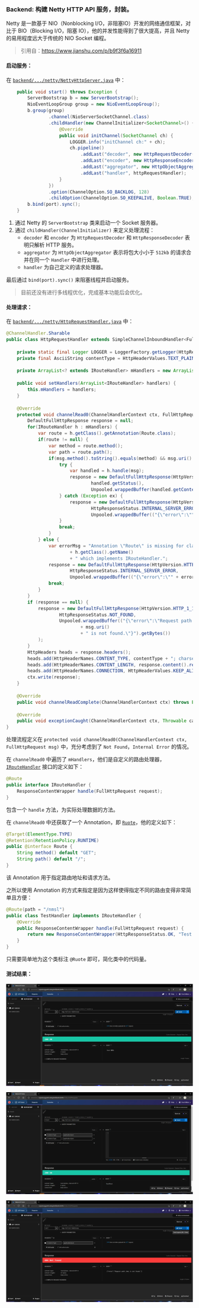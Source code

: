 ### Backend: 构建 Netty HTTP API 服务，封装。

Netty 是一款基于 NIO（Nonblocking I/O，非阻塞IO）开发的网络通信框架，对比于 BIO（Blocking I/O，阻塞 IO），他的并发性能得到了很大提高，并且 Netty 的易用程度远大于传统的 NIO Socket 编程。

> 引用自：https://www.jianshu.com/p/b9f3f6a16911

#### 启动服务：

在 [`backend/.../netty/NettyHttpServer.java`](../../backend/src/main/java/me/stageguard/oopcd/backend/netty/NettyHttpServer.java) 中：

```java
	public void start() throws Exception {
        ServerBootstrap b = new ServerBootstrap();
        NioEventLoopGroup group = new NioEventLoopGroup();
        b.group(group)
                .channel(NioServerSocketChannel.class)
                .childHandler(new ChannelInitializer<SocketChannel>() {
                    @Override
                    public void initChannel(SocketChannel ch) {
                        LOGGER.info("initChannel ch:" + ch);
                        ch.pipeline()
                            .addLast("decoder", new HttpRequestDecoder())
                            .addLast("encoder", new HttpResponseEncoder())
                            .addLast("aggregator", new HttpObjectAggregator(512 * 1024))
                            .addLast("handler", httpRequestHandler);
                    }
                })
                .option(ChannelOption.SO_BACKLOG, 128)
                .childOption(ChannelOption.SO_KEEPALIVE, Boolean.TRUE);
        b.bind(port).sync();
    }
```

1. 通过 Netty 的 `ServerBootstrap` 类来启动一个 Socket 服务器。
2. 通过 `childHandler(ChannelInitializer)` 来定义处理流程：
   - `decoder` 和 `encoder` 为 `HttpRequestDecoder` 和 `HttpResponseDecoder` 表明只解析 HTTP 服务。
   - `aggregator` 为 `HttpObjectAggregator` 表示将包大小小于 `512kb` 的请求合并在同一个 `Handler` 中进行处理。
   - `handler` 为自己定义的请求处理器。

最后通过 `bind(port).sync()` 来阻塞线程并启动服务。

> 目前还没有进行多线程优化，完成基本功能后会优化。

#### 处理请求：

在 [`backend/.../netty/HttpRequestHandler.java`](../../backend/src/main/java/me/stageguard/oopcd/backend/netty/HttpRequestHandler.java) 中：

```java
@ChannelHandler.Sharable
public class HttpRequestHandler extends SimpleChannelInboundHandler<FullHttpRequest> {

    private static final Logger LOGGER = LoggerFactory.getLogger(HttpRequestHandler.class);
    private final AsciiString contentType = HttpHeaderValues.TEXT_PLAIN;

    private ArrayList<? extends IRouteHandler> mHandlers = new ArrayList<>();

    public void setHandlers(ArrayList<IRouteHandler> handlers) {
        this.mHandlers = handlers;
    }

    @Override
    protected void channelRead0(ChannelHandlerContext ctx, FullHttpRequest msg) {
        DefaultFullHttpResponse response = null;
        for(IRouteHandler h : mHandlers) {
            var route = h.getClass().getAnnotation(Route.class);
            if(route != null) {
                var method = route.method();
                var path = route.path();
                if(msg.method().toString().equals(method) && msg.uri().equals(path)) {
                    try {
                        var handled = h.handle(msg);
                        response = new DefaultFullHttpResponse(HttpVersion.HTTP_1_1,
                                handled.getStatus(),
                                Unpooled.wrappedBuffer(handled.getContent().getBytes()));
                    } catch (Exception ex) {
                        response = new DefaultFullHttpResponse(HttpVersion.HTTP_1_1,
                                HttpResponseStatus.INTERNAL_SERVER_ERROR,
                                Unpooled.wrappedBuffer(("{\"error\":\"" + ex + "\"}").getBytes()));
                    }
                    break;
                }
            } else {
                var errorMsg = "Annotation \"Route\" is missing for class "
                        + h.getClass().getName()
                        + " which implements IRouteHandler.";
                response = new DefaultFullHttpResponse(HttpVersion.HTTP_1_1,
                        HttpResponseStatus.INTERNAL_SERVER_ERROR,
                        Unpooled.wrappedBuffer(("{\"error\":\"" + errorMsg + "\"}").getBytes()));
                break;
            }
        }
        if (response == null) {
            response = new DefaultFullHttpResponse(HttpVersion.HTTP_1_1,
                    HttpResponseStatus.NOT_FOUND,
                    Unpooled.wrappedBuffer(("{\"error\":\"Request path "
                            + msg.uri()
                            + " is not found.\"}").getBytes())
            );
        }
        HttpHeaders heads = response.headers();
        heads.add(HttpHeaderNames.CONTENT_TYPE, contentType + "; charset=UTF-8");
        heads.add(HttpHeaderNames.CONTENT_LENGTH, response.content().readableBytes());
        heads.add(HttpHeaderNames.CONNECTION, HttpHeaderValues.KEEP_ALIVE);
        ctx.write(response);
    }

    @Override
    public void channelReadComplete(ChannelHandlerContext ctx) throws Exception { }

    @Override
    public void exceptionCaught(ChannelHandlerContext ctx, Throwable cause) { }
}
```

处理流程定义在 `protected void channelRead0(ChannelHandlerContext ctx, FullHttpRequest msg)` 中，充分考虑到了 `Not Found`，`Internal Error` 的情况。

在 `channelRead0` 中遍历了 `mHandlers`，他们是自定义的路由处理器，[`IRouteHandler`](../../backend/src/main/java/me/stageguard/oopcd/backend/netty/IRouteHandler.java) 接口的定义如下：

```java
@Route
public interface IRouteHandler {
    ResponseContentWrapper handle(FullHttpRequest request);
}

```

包含一个 `handle` 方法，为实际处理数据的方法。

在 `channelRead0` 中还获取了一个 Annotation，即 [`Ruote`](../../backend/src/main/java/me/stageguard/oopcd/backend/netty/Ruote.java)，他的定义如下：

```java
@Target(ElementType.TYPE)
@Retention(RetentionPolicy.RUNTIME)
public @interface Route {
    String method() default "GET";
    String path() default "/";
}
```

该 Annotation 用于指定路由地址和请求方法。

之所以使用 Annotation 的方式来指定是因为这样使得指定不同的路由变得非常简单且方便：

```java
@Route(path = "/nmsl")
public class TestHandler implements IRouteHandler {
    @Override
    public ResponseContentWrapper handle(FullHttpRequest request) {
        return new ResponseContentWrapper(HttpResponseStatus.OK, "Test NMSL");
    }
}
```

只需要简单地为这个类标注 `@Ruote` 即可，简化类中的代码量。

#### 测试结果：

![test-get](image/test-get.webp)

![test-post](image/test-post.webp)

![test-notfound](image/test-notfound.webp)
